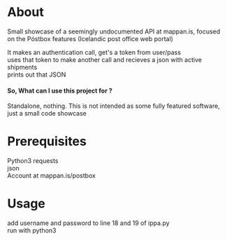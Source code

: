 # About
Small showcase of a seemingly undocumented API at mappan.is, focused on the Póstbox features (Icelandic post office web portal)  

It makes an authentication call, get's a token from user/pass  
uses that token to make another call and recieves a json with active shipments  
prints out that JSON  

#### So, What can I use this project for ?
Standalone, nothing. This is not intended as some fully featured software, just a small code showcase


# Prerequisites
Python3
requests   
json   
Account at mappan.is/postbox  

# Usage
  add username and password to line 18 and 19 of ippa.py  
  run with python3  
  
 
  
